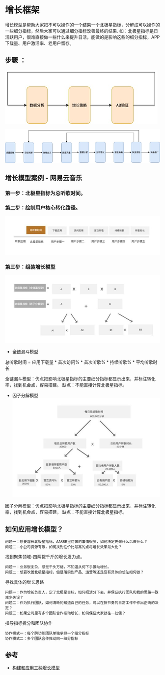 # 增长框架

增长模型是帮助大家把不可以操作的一个结果一个北极星指标，分解成可以操作的一些细分指标，然后大家可以通过细分指标改善最终的结果.
如：北极星指标是日活跃用户，很难直接做一些什么来提升日活，能做的是影响这些的细分指标，APP下载量、用户激活率、老用户留存。

## 步骤 ： 
![](_pic/UserGrowth-流程图.jpg)

![](_pic/UserGrowth-流程图-详细.jpg)

## 增长模型案例 - 网易云音乐

### 第一步：北极星指标为总听歌时间。

### 第二步：绘制用户核心转化路径。
![](_pic/NetYi-Music-UserPath.jpeg)

### 第三步：组装增长模型

![](_pic/UG-Model.jpeg)

* 全链漏斗模型

总听歌时间 = 应用下载量 * 首次访问% * 首次听歌% * 持续听歌% * 平均听歌时长

全链漏斗模型：优点把影响北极星指标的主要细分指标都显示出来，并标注转化率，找到机会点，容易搭建。
缺点：不能直接计算北极星指标。

* 因子分解模型
![](_pic/NetYi-Music-Metric.jpeg)

因子分解模型：优点把影响北极星指标的主要细分指标都显示出来，并标注转化率，找到机会点，容易搭建。
缺点：不能直接计算北极星指标。

## 如何应用增长模型？

```text
问题一：想要增长北极星指标，AARRR里可做的事情很多，如何决定先做什么后做什么？
问题二：小公司资源有限，如何找到性价比最高的点将增长效果最大化？
```
找到聚焦领域-四两拨千斤的增长发力点。

```text
问题一：业务很复杂，感觉千头万绪，不知道从何下手推动增长。
问题二：想要改善北极星指标，但是落实到产品、运营等还是没有具体的想法如何做？
```
寻找具体的增长思路

```text
问题一：作为增长负责人，定了北极星目标，如何把活分下去，并保证执行团队和我的思路一致减少失误？
问题二：作为执行团队，如何清晰的知道自己的任务，可以在快节奏的日常工作中作出正确的决定？
问题三：如果公司里有多个团队合作推动增长，如何保证大家劲往一处使？
```
指导指标拆分和团队协作
```text
协作模式一：每个跨功能团队单独承担一个细分指标
协作模式二：多个团队合作推动同一细分指标
```

## 参考

* [构建和应用三种增长模型](https://www.toutiao.com/i6756150198474375684/)

